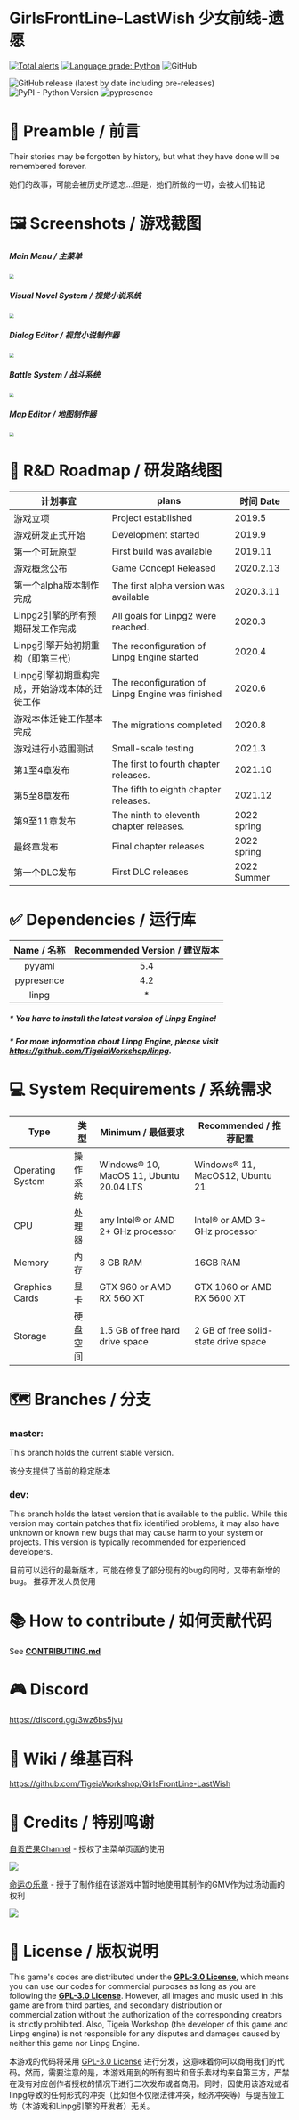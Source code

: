 # GirlsFrontLine-LastWish 少女前线-遗愿

[![Total alerts](https://img.shields.io/lgtm/alerts/g/TigeiaWorkshop/GirlsFrontLine-LastWish.svg?style=for-the-badge&logo=appveyor?logo=lgtm&logoWidth=18)](https://lgtm.com/projects/g/TigeiaWorkshop/GirlsFrontLine-LastWish/alerts/) [![Language grade: Python](https://img.shields.io/lgtm/grade/python/g/TigeiaWorkshop/GirlsFrontLine-LastWish.svg?style=for-the-badge&logo=appveyor?logo=lgtm&logoWidth=18)](https://lgtm.com/projects/g/TigeiaWorkshop/GirlsFrontLine-LastWish/context:python)  ![GitHub](https://img.shields.io/github/license/TigeiaWorkshop/GirlsFrontLine-LastWish?style=for-the-badge&logo=appveyor)

![GitHub release (latest by date including pre-releases)](https://img.shields.io/github/v/release/TigeiaWorkshop/GirlsFrontLine-LastWish?include_prereleases&style=for-the-badge) ![PyPI - Python Version](https://img.shields.io/pypi/pyversions/linpg?style=for-the-badge&logo=appveyor) ![pypresence](https://img.shields.io/badge/using-pypresence-00bb88.svg?style=for-the-badge&logo=discord&logoWidth=20)



# :speech_balloon: Preamble / 前言

Their stories may be forgotten by history, but what they have done will be remembered forever.

她们的故事，可能会被历史所遗忘...但是，她们所做的一切，会被人们铭记



# :framed_picture: Screenshots / 游戏截图

##### Main Menu / 主菜单

<img src="Assets\image\screenshot\main_menu.png" style="zoom:50%;" />

##### Visual Novel System / 视觉小说系统

<img src="Assets\image\screenshot\dialog.png" style="zoom:50%;" />

##### Dialog Editor / 视觉小说制作器

<img src="Assets\image\screenshot\dialog_creator.png" style="zoom:50%;" />

##### Battle System / 战斗系统

<img src="Assets\image\screenshot\battle.png" style="zoom:50%;" />

##### Map Editor / 地图制作器

<img src="Assets\image\screenshot\map_creator.png" style="zoom:50%;" />



# :date: ​R&D Roadmap / 研发路线图

| 计划事宜                                      | plans                                            | 时间 Date   |
| --------------------------------------------- | ------------------------------------------------ | ----------- |
| 游戏立项                                      | Project established                              | 2019.5      |
| 游戏研发正式开始                              | Development started                              | 2019.9      |
| 第一个可玩原型                                | First build was available                        | 2019.11     |
| 游戏概念公布                                  | Game Concept Released                            | 2020.2.13   |
| 第一个alpha版本制作完成                       | The first alpha version was available            | 2020.3.11   |
| Linpg2引擎的所有预期研发工作完成              | All goals for Linpg2 were reached.               | 2020.3      |
| Linpg引擎开始初期重构（即第三代）             | The reconfiguration of Linpg Engine started      | 2020.4      |
| Linpg引擎初期重构完成，开始游戏本体的迁徙工作 | The reconfiguration of Linpg Engine was finished | 2020.6      |
| 游戏本体迁徙工作基本完成                      | The migrations completed                         | 2020.8      |
| 游戏进行小范围测试                            | Small-scale testing                              | 2021.3      |
| 第1至4章发布                                  | The first to fourth chapter releases.            | 2021.10     |
| 第5至8章发布                                  | The fifth to eighth chapter releases.            | 2021.12     |
| 第9至11章发布                                 | The ninth to eleventh chapter releases.          | 2022 spring |
| 最终章发布                                    | Final chapter releases                           | 2022 spring |
| 第一个DLC发布                                 | First DLC releases                               | 2022 Summer |



# :white_check_mark: Dependencies / 运行库

| Name / 名称 | Recommended Version / 建议版本 |
| :---------: | :----------------------------: |
|   pyyaml    |              5.4               |
| pypresence  |              4.2               |
|    linpg    |               *                |

##### * You have to install the latest version of Linpg Engine!

##### * For more information about Linpg Engine, please visit https://github.com/TigeiaWorkshop/linpg.



# :computer: System Requirements / 系统需求

| Type             | 类型     | Minimum / 最低要求                      | Recommended / 推荐配置               |
| ---------------- | -------- | --------------------------------------- | ------------------------------------ |
| Operating System | 操作系统 | Windows® 10, MacOS 11, Ubuntu 20.04 LTS | Windows® 11, MacOS12, Ubuntu 21      |
| CPU              | 处理器   | any Intel® or AMD 2+ GHz processor      | Intel® or AMD 3+ GHz processor       |
| Memory           | 内存     | 8 GB RAM                                | 16GB RAM                             |
| Graphics Cards   | 显卡     | GTX 960 or AMD RX 560 XT                | GTX 1060 or AMD RX 5600 XT           |
| Storage          | 硬盘空间 | 1.5 GB of free hard drive space         | 2 GB of free solid-state drive space |



# :world_map: Branches / 分支​

### master:

This branch holds the current stable version. 

该分支提供了当前的稳定版本

### dev:

This branch holds the latest version that is available to the public. While this version may contain patches that fix identified problems, it may also have unknown or known new bugs that may cause harm to your system or projects. This version is typically recommended for experienced developers.

目前可以运行的最新版本，可能在修复了部分现有的bug的同时，又带有新增的bug。 推荐开发人员使用



# :books: How to contribute / 如何贡献代码

See **[CONTRIBUTING.md](https://github.com/TigeiaWorkshop/GirlsFrontLine-LastWish/blob/master/CONTRIBUTING.md)**



# :video_game: ​Discord

https://discord.gg/3wz6bs5jvu



# :open_book: ​Wiki / 维基百科

https://github.com/TigeiaWorkshop/GirlsFrontLine-LastWish



# 📢 Credits / 特别鸣谢

[自贡芒果Channel](https://space.bilibili.com/115351260) - 授权了主菜单页面的使用

<img src="Assets\image\screenshot\credits_zgmg.png"/>



[命运の乐章](https://space.bilibili.com/8453668) - 授于了制作组在该游戏中暂时地使用其制作的GMV作为过场动画的权利

<img src="Assets\image\screenshot\credits_mydyz.png"/>



# :memo: License / 版权说明

This game's codes are distributed under the **[GPL-3.0 License](https://github.com/TigeiaWorkshop/GirlsFrontLine-LastWish/blob/master/LICENSE)**, which means you can use our codes for commercial purposes as long as you are following the **[GPL-3.0 License](https://github.com/TigeiaWorkshop/GirlsFrontLine-LastWish/blob/master/LICENSE)**. However, all images and music used in this game are from third parties, and secondary distribution or commercialization without the authorization of the corresponding creators is strictly prohibited. Also, Tigeia Workshop (the developer of this game and Linpg engine) is not responsible for any disputes and damages caused by neither this game nor Linpg Engine.

本游戏的代码将采用 [GPL-3.0 License](https://github.com/TigeiaWorkshop/GirlsFrontLine-LastWish/blob/master/LICENSE) 进行分发，这意味着你可以商用我们的代码。然而，需要注意的是，本游戏用到的所有图片和音乐素材均来自第三方，严禁在没有对应创作者授权的情况下进行二次发布或者商用。同时，因使用该游戏或者linpg导致的任何形式的冲突（比如但不仅限法律冲突，经济冲突等）与缇吉娅工坊（本游戏和Linpg引擎的开发者）无关。